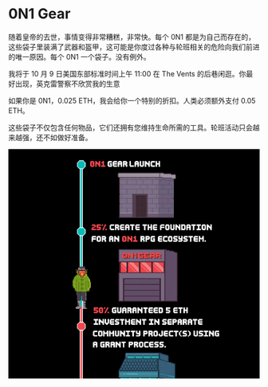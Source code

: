 # 0N1 Gear

随着皇帝的去世，事情变得非常糟糕，非常快。每个 0N1 都是为自己而存在的，这些袋子里装满了武器和盔甲，这可能是你度过各种与轮班相关的危险向我们前进的唯一原因。每个 0N1 一个袋子。没有例外。

我将于 10 月 9 日美国东部标准时间上午 11:00 在 The Vents 的后巷闲逛。你最好出现，英克雷警察不欣赏我的生意

如果你是 0N1，0.025 ETH，我会给你一个特别的折扣。人类必须额外支付 0.05 ETH。

这些袋子不仅包含任何物品，它们还拥有您维持生命所需的工具。轮班活动只会越来越强，还不如做好准备。

![nft](01.png)
